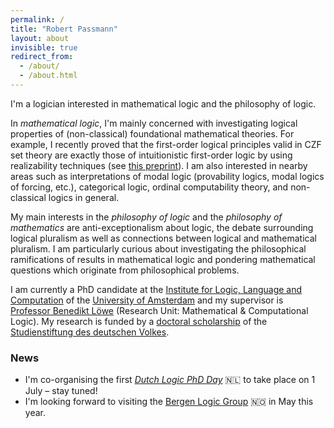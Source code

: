```yaml
---
permalink: /
title: "Robert Passmann"
layout: about
invisible: true
redirect_from: 
  - /about/
  - /about.html
---
```


I'm a logician interested in mathematical logic and the philosophy of logic. 

In *mathematical logic*, I'm mainly concerned with investigating logical properties of (non-classical) foundational mathematical theories. For example, I recently proved that the first-order logical principles valid in CZF set theory are exactly those of intuitionistic first-order logic by using realizability techniques (see [this preprint](https://arxiv.org/abs/2112.00486)). I am also interested in nearby areas such as interpretations of modal logic (provability logics, modal logics of forcing, etc.), categorical logic, ordinal computability theory, and non-classical logics in general. 

My main interests in the *philosophy of logic* and the *philosophy of mathematics* are anti-exceptionalism about logic, the debate surrounding logical pluralism as well as connections between logical and mathematical pluralism. I am particularly curious about investigating the philosophical ramifications of results in mathematical logic and pondering mathematical questions which originate from philosophical problems. 

I am currently a PhD candidate at the [Institute for Logic, Language and Computation](http://www.illc.uva.nl) of the [University of Amsterdam](http://www.uva.nl/) and my supervisor is [Professor Benedikt Löwe](https://www.math.uni-hamburg.de/home/loewe/) (Research Unit: Mathematical & Computational Logic). My research is funded by a [doctoral scholarship](https://www.studienstiftung.de/en/promotion/) of the [Studienstiftung des deutschen Volkes](https://www.studienstiftung.de). 

### News
- I'm co-organising the first [*Dutch Logic PhD Day*](http://www.verenigingvoorlogica.nl/en/Activities/Dutch-Logic-PhD-Day-2022/) 🇳🇱 to take place on 1 July – stay tuned!
- I'm looking forward to visiting the [Bergen Logic Group](https://www.uib.no/en/rg/logic) 🇳🇴 in May this year.
